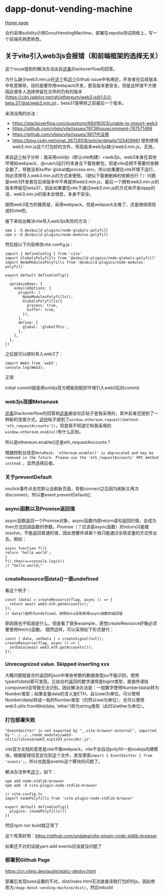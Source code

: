 # dapp-donut-vending-machine

[Home page](https://local-h0st.github.io/dapp-donut-vending-machine/dist)

合约采用solidity示例DonutVendingMachine，部署在sepolia测试网络上，写一个前端先熟悉熟悉。

## 关于vite引入web3js会报错（和前端框架的选择无关）
这个issue提到的解决办法出自[这条](https://stackoverflow.com/questions/68975837/web3js-fails-to-import-in-vue3-composition-api-project)Stackoverflow的回答。

为什么缺少web3.min.js在[这个](https://github.com/web3/web3.js/issues/2623)和[这个](https://github.com/web3/web3.js/issues/2291)Github issue中有阐述，开发者在后续版本中有意移除，目的是要你用webpack开发，更高版本更安全，但是这样很不方便因此很多人选择停留在古早的仍有的版本(https://cdn.jsdelivr.net/gh/ethereum/web3.js@1.0.0-beta.37/dist/web3.min.js)，beta37是移除之前最后一个版本。

亲测没用的办法：

* https://stackoverflow.com/questions/68416003/unable-to-import-web3
* https://github.com/vitejs/vite/issues/1973#issuecomment-787571499
* https://github.com/vitejs/vite/issues/3817也没用
* https://blog.csdn.net/sinat_36728518/article/details/125409961 提到使用web3.min.js这个打包好的文件，但高版本web3js缺少web3.min.js，无效。

来自[这个](https://blog.csdn.net/weixin_42335036/article/details/124666053)帖子分析：我采用solidjs（默认vite构建）+web3js，web3本身在其他环境如webpack、@vue/cl运行时本身会下载依赖包，但是vite会把不需要的依赖全删了，导致没有buffer global或process.env，所以如果要在vite环境下运行，则必须用导入web3.min.js的方式来使用。（貌似下载被删掉的依赖也行？）问题是web3开发者在后续版本中不再提供web3.min.js，最后一个拥有web3.min.js的版本停留在beta37，因此如果要在vite下通过web3.min.js的方式来开发dapp的话，web3.min.js的版本会很低，本身不安全。

按照web3官方的推荐是，采用webpack。但是webpack太难了，还是继续用现成的vite吧。

接下来给出解决vite导入web3js失败的方法：

```
npm i -D @esbuild-plugins/node-globals-polyfill
npm i -D @esbuild-plugins/node-modules-polyfill
```

然后按以下内容修改vite.config.js：

```
import { defineConfig } from 'vite'
import GlobalsPolyfills from '@esbuild-plugins/node-globals-polyfill'
import NodeModulesPolyfills from '@esbuild-plugins/node-modules-polyfill'

export default defineConfig({
  ⋮
  optimizeDeps: {
    esbuildOptions: {
      plugins: [
        NodeModulesPolyfills(),
        GlobalsPolyfills({
          process: true,
          buffer: true,
        }),
      ],
      define: {
        global: 'globalThis',
      },
    },
  },
})
```

之后就可以顺利导入web3了：

```
import Web3 from 'web3';
console.log(Web3);
```

正常

initial commit就是用solidjs官方模板刚配好环境引入web3后的commit

### web3js连接Metamask

[这条](https://ethereum.stackexchange.com/questions/67145/how-to-connect-web3-with-metamask)Stackoverflow的回答和[这条](https://juejin.cn/post/7099125551784280101)掘金社区帖子是我采用的，其中前者还提到了一种新的连接方式。[这份](https://blog.valist.io/how-to-connect-web3-js-to-metamask-in-2020-fee2b2edf58a)帖子提到了`window.ethereum.request({method: 'eth_requestAccounts'})`，但是我不知道它和我采用的` window.ethereum.enable()`有什么区别。

所以是ethereum.enable()还是eth_requestAccounts？

根据控制台信息`MetaMask: 'ethereum.enable()' is deprecated and may be removed in the future. Please use the 'eth_requestAccounts' RPC method instead.`，显然选择后者。

### 关于preventDefault
onclick事件点击完默认会刷新页面，导致connect之后因为刷新又再次disconnect，所以要event.preventDefault();

### async函数以及Promise返回值
async函数返回一个Promise对象，async函数内部return语句返回的值，会成为then方法回调函数的参数。Promise（？应该是async函数）的return只能被resolve，不能返回普通的值，因此想要传递某个值只能通过全局变量的方式传出去。例如：
```
async function f(){
return 'hello world';
}
f().then(v=>console.log(v))
// "hello world;"
```

### createResource但data()一直undefined
看这个例子：
```
const [data] = createResource(flag, async () => {
  return await web3.eth.getAccounts();
});
// data()始终为undefined，说明data没有获得async函数的返回值
```
原因我也不知道是什么，但是看了很多example，感觉createResource好像必须要使用fetch()函数。
既然这样，可以采用如下形式替代：
```
const [ data, setData ] = createSignal(null);
createResource(flag, async () => {
  setData(await web3.eth.getAccounts());
});
```

### Unrecognized value. Skipped inserting xxx
大概问题就是合约返回的json中某些参数的数据类型jsx不能识别，使用typeof(data)即可发现。比如合约返回的数字通常是bigint类型，直接传递给component会导致无法识别。因此解决办法是：一般数字使用Number(data)转为Number类型；如果变量data的含义是ETH，且以wei为单位，可以使用Number(data)转成一般的Number类型（仍然以wei为单位），也可以使用web3.utils.fromWei(data, 'ether')转为string类型（此时以ether为单位）。

### 打包部署失败
`"EventEmitter" is not exported by "__vite-browser-external", imported by "../../../node_modules/web3-utils/lib/esm/web3_eip1193_provider.js".`

vite官方文档的意思是vite不像webpack，vite不会自动polyfill一些nodejs内建模块。根据报错信息定位到这个文件，发现里面`import { EventEmitter } from 'events';`，所以也就是events这个模块的问题了。

解决办法参考[这个](https://kei-kmj.hatenablog.com/entry/2023/01/23/114314)，如下：
```
npm add node-stdlib-browser
npm add -D vite-plugin-node-stdlib-browser

// vite.config.ts
import nodePolyfills from 'vite-plugin-node-stdlib-browser'

export default defineConfig({
  plugins: [nodePolyfills()]
})
```

然后npm run build就正常了

这个库真好用：https://github.com/sodatea/vite-plugin-node-stdlib-browser

如果还不对的话就yarn add events应该就没问题了

### 部署到Github Page
https://cn.vitejs.dev/guide/static-deploy.html

部署后发现base设置的不对，dist/index.html无法直接读取打包好的js，因此修改为`/dapp-donut-vending-machine/dist/`，然后rebuild
